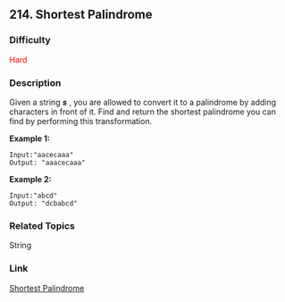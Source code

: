 ## 214. Shortest Palindrome
### Difficulty

 <font color=red>Hard</font>

### Description

Given a string _**s**_ , you are allowed to convert it to a palindrome by
adding characters in front of it. Find and return the shortest palindrome you
can find by performing this transformation.

**Example 1:**
            Input:"aacecaaa"    Output: "aaacecaaa"    

**Example 2:**
            Input:"abcd"    Output: "dcbabcd"


### Related Topics

String


### Link
[Shortest Palindrome](https://leetcode.com/problems/shortest-palindrome)
